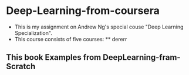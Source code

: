# Deep-Learning-from-coursera
* This is my assignment on Andrew Ng's special couse "Deep Learning Specialization".
* This course consists of five courses:
** dererr

## This book Examples from DeepLearning-fram-Scratch
